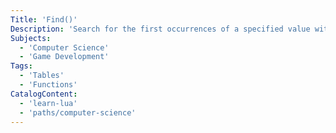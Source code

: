 ```yaml
---
Title: 'Find()'
Description: 'Search for the first occurrences of a specified value with a table.'
Subjects:
  - 'Computer Science'
  - 'Game Development'
Tags:
  - 'Tables'
  - 'Functions'
CatalogContent:
  - 'learn-lua'
  - 'paths/computer-science'
---
```

